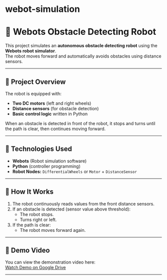 # webot-simulation

# 🤖 Webots Obstacle Detecting Robot

This project simulates an **autonomous obstacle detecting robot** using the **Webots robot simulator**.  
The robot moves forward and automatically avoids obstacles using distance sensors.

---

## 🚀 Project Overview

The robot is equipped with:
- **Two DC motors** (left and right wheels)
- **Distance sensors** (for obstacle detection)
- **Basic control logic** written in Python

When an obstacle is detected in front of the robot, it stops and turns until the path is clear, then continues moving forward.

---

## 🧰 Technologies Used

- **Webots** (Robot simulation software)
- **Python** (controller programming)
- **Robot Nodes:** `DifferentialWheels` or `Motor` + `DistanceSensor`

---

## 🧠 How It Works

1. The robot continuously reads values from the front distance sensors.
2. If an obstacle is detected (sensor value above threshold):
   - The robot stops.
   - Turns right or left.
3. If the path is clear:
   - The robot moves forward again.
---

## 🎥 Demo Video

You can view the demonstration video here:  
[Watch Demo on Google Drive](https://drive.google.com/file/d/1LZKTGbIgM7ZLZP07Pz6UBKgCg1w989Hn/view?usp=sharing)

---


